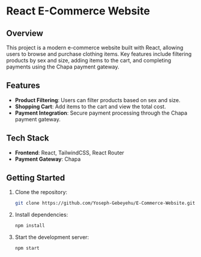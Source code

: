# React E-Commerce Website

## Overview

This project is a modern e-commerce website built with React, allowing users to browse and purchase clothing items. Key features include filtering products by sex and size, adding items to the cart, and completing payments using the Chapa payment gateway.

## Features

- **Product Filtering**: Users can filter products based on sex and size.
- **Shopping Cart**: Add items to the cart and view the total cost.
- **Payment Integration**: Secure payment processing through the Chapa payment gateway.

## Tech Stack

- **Frontend**: React, TailwindCSS, React Router
- **Payment Gateway**: Chapa

## Getting Started

1. Clone the repository:
   ```bash
   git clone https://github.com/Yoseph-Gebeyehu/E-Commerce-Website.git
   ```
2. Install dependencies:
   ```bash
   npm install
   ```
3. Start the development server:
   ```bash
   npm start
   ```
